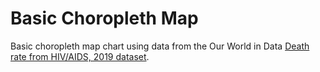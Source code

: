 # Basic Choropleth Map

Basic choropleth map chart using data from the Our World in Data [Death rate from HIV/AIDS, 2019 dataset](https://gist.githubusercontent.com/zoeferencova/c9e436ba1d5cc525f83e3547527c75c2/raw/hiv-aids-dataset-2019.csv).
